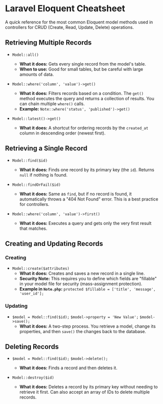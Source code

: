 # Laravel Eloquent Cheatsheet

A quick reference for the most common Eloquent model methods used in controllers for CRUD (Create, Read, Update, Delete) operations.

## Retrieving Multiple Records

*   `Model::all()`
    *   **What it does:** Gets every single record from the model's table.
    *   **When to use:** Good for small tables, but be careful with large amounts of data.

*   `Model::where('column', 'value')->get()`
    *   **What it does:** Filters records based on a condition. The `get()` method executes the query and returns a collection of results. You can chain multiple `where()` calls.
    *   **Example:** `Note::where('status', 'published')->get()`

*   `Model::latest()->get()`
    *   **What it does:** A shortcut for ordering records by the `created_at` column in descending order (newest first).

## Retrieving a Single Record

*   `Model::find($id)`
    *   **What it does:** Finds one record by its primary key (the `id`). Returns `null` if nothing is found.

*   `Model::findOrFail($id)`
    *   **What it does:** Same as `find`, but if no record is found, it automatically throws a "404 Not Found" error. This is a best practice for controllers.

*   `Model::where('column', 'value')->first()`
    *   **What it does:** Executes a query and gets only the very first result that matches.

## Creating and Updating Records

### Creating

*   `Model::create($attributes)`
    *   **What it does:** Creates and saves a new record in a single line.
    *   **Security Note:** This requires you to define which fields are "fillable" in your model file for security (mass-assignment protection).
    *   **Example in `Note.php`:** `protected $fillable = ['title', 'message', 'user_id'];`

### Updating

*   `$model = Model::find($id);`
    `$model->property = 'New Value';`
    `$model->save();`
    *   **What it does:** A two-step process. You retrieve a model, change its properties, and then `save()` the changes back to the database.

## Deleting Records

*   `$model = Model::find($id);`
    `$model->delete();`
    *   **What it does:** Finds a record and then deletes it.

*   `Model::destroy($id)`
    *   **What it does:** Deletes a record by its primary key without needing to retrieve it first. Can also accept an array of IDs to delete multiple records.
